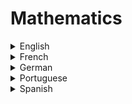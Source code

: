 # Mathematics

<details>
  <summary>English</summary>
  
  ### Materials
- [The Map of Mathematics](https://mathmap.quantamagazine.org/map/)
- [Timeline of Mathematics](https://mathigon.org/timeline)
- [Math Study Guide](https://www.sparknotes.com/math/)
- [Mathematics in Computer Science Curricula](https://www.cs.cmu.edu/~wing/publications/talk.pdf)
- [MIT Math for Computer Science](https://ocw.mit.edu/courses/electrical-engineering-and-computer-science/6-042j-mathematics-for-computer-science-spring-2015/readings/MIT6_042JS15_textbook.pdf)
- [Mathematics for Computer Science Book](https://www.iith.ac.in/~aravind/Files-DM/LLM-MFCS-2004.pdf)
- [Real not Complex (Math Resources)](https://realnotcomplex.com/)
- [Gentle Intro to Math for CS](http://web.ftvs.cuni.cz/hendl/metodologie/gentle-introduction-to-mathematics-for-computer.pdf)
- [Discrete Math](https://en.wikiversity.org/wiki/Introductory_Discrete_Mathematics_for_Computer_Science)
- [Discrete Mathematics for Computer Science](https://www.skylineuniversity.ac.ae/pdf/math/DISCRETE%20MATHEMATICAL%20STRUCTURES%20%20APLNS%20COMPTR%20SC.pdf)
- [Intermediate Algebra](https://saylordotorg.github.io/text_intermediate-algebra/index.html)
- [NIST Digital Library of Mathematical Functions](https://dlmf.nist.gov/)
- [Facts & Formulae](http://www.mathcentre.ac.uk/resources/uploaded/43799-maths-for-computer-sci-ff-for-web.pdf)
- [Computer Mathematics](https://en.wikipedia.org/wiki/Computer_mathematics)
- [Mathematics and Computation](https://www.math.ias.edu/files/mathandcomp.pdf)
- [CS 103 Stanford](http://web.stanford.edu/class/archive/cs/cs103/cs103.1184/)
- [Discrete Math Tools](https://www.compscilib.com/search/discrete-math)
- [Discrete Math Tutorial](https://www.tutorialspoint.com/discrete_mathematics/index.htm)
- [Disc Math for CS](https://www.cl.cam.ac.uk/teaching/1314/DiscMath/DiscMathNotes.pdf)
- [Intro to Comp Math](http://www-personal.umich.edu/~paullric/AM341.pdf)
- [Math for Computer Scientists](http://www.cs.nott.ac.uk/~psztxa/g51mcs/notes.pdf)
- [Concrete Mathematics](https://www.csie.ntu.edu.tw/~r97002/temp/Concrete%20Mathematics%202e.pdf)
- [Computational Mathematics](http://www.mat.uc.pt/~ferreira/CompMathematics.pdf)
- [A Guide to Writing Math](http://web.cs.ucdavis.edu/~amenta/w10/writingman.pdf)
- [Mathematical Python](https://www.math.ubc.ca/~pwalls/math-python/)
- [Professor Kleitman's Homepage](http://www-math.mit.edu/~djk/index.html)
- [Mathematical Thinking (Keith Devlin)](https://www.youtube.com/playlist?list=PL_onPhFCkVQiZgE9U539_QmKLJV_0YvlQ)
- [Multivariable Calculus](https://www.youtube.com/playlist?list=PLSQl0a2vh4HC5feHa6Rc5c0wbRTx56nF7)
- [The Applications of Matrices](https://www.youtube.com/watch?v=rowWM-MijXU)
- [Essence of Calculus](https://www.youtube.com/watch?v=WUvTyaaNkzM&list=PLZHQObOWTQDMsr9K-rj53DwVRMYO3t5Yr)
- [Essence of Linear Algebra](https://www.youtube.com/watch?v=fNk_zzaMoSs&list=PLZHQObOWTQDPD3MizzM2xVFitgF8hE_ab)
- [In-Depth Linear Algebra Course](https://www.youtube.com/playlist?list=PLlXfTHzgMRUKXD88IdzS14F4NxAZudSmv)
- [Math 103: Introduction to Calculus](https://www2.math.upenn.edu/~rimmer/math103/notes.html)
- [Highlights of Calculus](https://www.youtube.com/playlist?list=PLBE9407EA64E2C318)
- [MIT 6.042J Mathematics for Computer Science](https://www.youtube.com/watch?v=L3LMbpZIKhQ&amp;list=PLB7540DEDD482705B)
- [MIT 18.01 Single Variable Calculus](https://www.youtube.com/watch?v=7K1sB05pE0A&list=PL590CCC2BC5AF3BC1)
- [MIT 18.02 Multivariable Calculus](https://www.youtube.com/watch?v=PxCxlsl_YwY&list=PL4C4C8A7D06566F38)
- [MIT 18.03 Differential Equations](https://www.youtube.com/watch?v=XDhJ8lVGbl8&list=PLEC88901EBADDD980)
- [MIT 18.06 Linear Algebra](https://www.youtube.com/watch?v=7UJ4CFRGd-U&list=PLE7DDD91010BC51F8)
- [MIT 18.06SC Linear Algebra](https://www.youtube.com/playlist?list=PL221E2BBF13BECF6C)
- [MIT Calculus Revisited](https://www.youtube.com/results?search_query=MIT+Calculus+Revisited)
- [MIT 18.085 Computational Science and Engineering](https://www.youtube.com/playlist?list=PLF706B428FB7BD52C)
- [School of Mathematics and Statistics UNSW](https://www.youtube.com/user/MathsStatsUNSW/playlists)
- [Discrete Math IIT](https://www.youtube.com/watch?v=E6uhC0pT9J8&amp;list=PLEJxKK7AcSEGD7ty8DB1aU0xVG_P_hs_0)
- [Math for Programmers](https://www.youtube.com/watch?v=2SpuBqvNjHI&amp;t)
- [University of Waterloo CEMC Courseware](https://courseware.cemc.uwaterloo.ca/)
</details>

<details>
  <summary>French</summary>
  
  ### Materials
- [Mathématiques pour Informaticiens](https://www.unige.ch/~hairer/poly_mathinfo/math-info.pdf)
- [Mathématiques Appliquées](http://www.courstechinfo.be/Math_Info.pdf)
- [Les Mathématiques](https://www.ljll.math.upmc.fr/ledret/mathsoipweb.pdf)
- [Math et Info](https://www.irif.fr/~jep/PDF/MathInfo.pdf)
- [Informatique, Math Appliquées](http://www.ac-grenoble.fr/missionsciences/pdf/ressources/IMA_presentation_Lycees.pdf)
</details>

<details>
  <summary>German</summary>
  
  ### Materials
- [Mathematika für Informatiker](http://page.mi.fu-berlin.de/baumeist/Mafi-Skript.pdf)
- [Mathematika](https://www.mat.univie.ac.at/~gerald/ftp/book-mfi/mfi1.pdf)
- [Diskrete Mathematik](http://www.cosy.sbg.ac.at/~held/teaching/diskrete_mathematik/dm_print.pdf)
- [MFI](https://www.math.uni-sb.de/ag-schreyer/images/PDFs/teaching/ss14_mfi2/MfI123_book.pdf)
- [Mathematik und Informatik](https://pdfs.semanticscholar.org/8045/874b19f50a958f3ccb0ebd5ed841fd1b1eea.pdf)
</details>

<details>
  <summary>Portuguese</summary>
  
  ### Materials
- [Cálculo I](http://euler.mat.ufrgs.br/~mendes/OCursocomApli.pdf)
- [Fundamentos Matemáticos](http://www.cin.ufpe.br/~dmd/inf101/biblio/FMCCJK.pdf)
- [Lógica e Aplicações](https://www.cle.unicamp.br/prof/coniglio/LIVRO.pdf)
- [Fundamentos Matemáticos para Comp](https://www.youtube.com/watch?v=ib3F1c2oKpA&amp;list=PLxI8Can9yAHcXBgFryV0AV7LYdLR1skuF)
- [Cálculo Diferencial e Integral - Notas de Aula](https://sites.icmc.usp.br/andcarva/sma301/Calculo1c-AM6.pdf)
- [Cálculo e Equações Diferenciais com Aplicações](http://euler.mat.ufrgs.br/~mendes/OCursocomApli.pdf)
- [Introdução a Lógica](http://infocat.ucpel.tche.br/disc/log/docs/ILCC.pdf)
- [Introdução Matemática Discreta](https://homepages.dcc.ufmg.br/~loureiro/md/md_0Introducao.pdf)
- [Aplicações da Lógica](http://www.inf.ufrgs.br/~bsguedes/disc/3/inf05508/aplicacoes.pdf)
- [Ciência da Comp sem uso do Computador](https://classic.csunplugged.org/wp-content/uploads/2014/12/CSUnpluggedTeachers-portuguese-brazil-feb-2011.pdf)
- [Pensamento Computacional](http://www.imago.ufpr.br/csbc2012/anais_csbc/eventos/wei/artigos/Pensamento%20Computacional%20e%20Educacao%20Matematica%20Relacoes%20para%20o%20Ensino%20de%20Computacao%20na%20Educacao%20Basica.pdf)
- [Apostila de Lógica](https://www.cos.ufrj.br/~mario/logica/apostila.pdf)
- [Cálculo I - UNIVESP](https://www.youtube.com/watch?v=XJCmMuZV-JA&list=PL2D9B691A704C6F7B)
- [Cálculo II - UNIVESP](https://www.youtube.com/watch?v=4elA1yVc5oo&list=PLxI8Can9yAHeZfF4HwiVmv4D6n3acKLER)
- [Cálculo III - UNIVESP](https://www.youtube.com/watch?v=lempeC72Tyg&list=PLFBA21F349930F92F)
- [Cálculo IV - UNIVESP](https://www.youtube.com/watch?v=BrufXJ2AhNo&list=PLxI8Can9yAHeOiMYCBlkyCALloROQ58OY)
- [Geometria Analítica e Vetores - UNIVESP](https://www.youtube.com/watch?v=64f2s5-jy4U&list=PLxI8Can9yAHdmzItRKhWYl_ZsDe44PUrp)
- [Álgebra Linear - USP](https://www.youtube.com/watch?v=-JcQJFNVjaA&list=PLIEzh1OveCVczEZAjhVIVd7Qs-X8ILgnI)
</details>

<details>
  <summary>Spanish</summary>
  
  ### Materials
- [Matemática y Programación](https://www.fing.edu.uy/~darosa/matyprogversionfinal.pdf)
- [Matemática para Informática](http://repositorio.uned.ac.cr/reuned/bitstream/120809/1375/1/50287%20Matematicas%20para%20informatica.pdf)
- [Informática para Las Matemáticas](https://www.unirioja.es/cu/joheras/papers/immiia.pdf)
</details>
